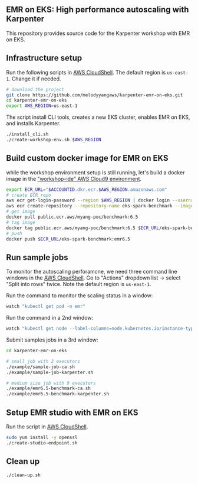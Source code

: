 ## EMR on EKS: High performance autoscaling with Karpenter

This repository provides source code for the Karpenter workshop with EMR on EKS. 

## Infrastructure setup

Run the following scripts in [AWS CloudShell](https://us-east-1.console.aws.amazon.com/cloudshell?region=us-east-1). The default region is `us-east-1`. Change it if needed.
```bash
# download the project
git clone https://github.com/melodyyangaws/karpenter-emr-on-eks.git
cd karpenter-emr-on-eks
export AWS_REGION=us-east-1
````

The script install CLI tools, creates a new EKS cluster, enables EMR on EKS, and installs Karpenter.
```bash
./install_cli.sh
./create-workshop-env.sh $AWS_REGION
```

## Build custom docker image for EMR on EKS
while the workshop environment setup is still running, let's build a docker image in the ["workshop-ide" AWS Cloud9 environment](https://console.aws.amazon.com/cloud9).
```bash
export ECR_URL="$ACCOUNTID.dkr.ecr.$AWS_REGION.amazonaws.com"
# create ECR repo
aws ecr get-login-password --region $AWS_REGION | docker login --username AWS --password-stdin $ECR_URL
aws ecr create-repository --repository-name eks-spark-benchmark --image-scanning-configuration scanOnPush=true
# get image
docker pull public.ecr.aws/myang-poc/benchmark:6.5
# tag image
docker tag public.ecr.aws/myang-poc/benchmark:6.5 $ECR_URL/eks-spark-benchmark:emr6.5 
# push
docker push $ECR_URL/eks-spark-benchmark:emr6.5
```

## Run sample jobs
To monitor the autoscaling perforamcne, we need three command line windows in the [AWS CloudShell](https://us-east-1.console.aws.amazon.com/cloudshell?region=us-east-1). Go to "Actions" dropdown list -> select "Split into rows" twice. Note the default region is `us-east-1`. 

Run the command to monitor the scaling status in a window:
```bash
watch "kubectl get pod -n emr"
```
Run the command in a 2nd window:
```bash
watch "kubectl get node --label-columns=node.kubernetes.io/instance-type,topology.kubernetes.io/zone,karpenter.sh/capacity-type"
```
Submit samples jobs in a 3rd window:

```bash
cd karpenter-emr-on-eks
```
```bash
# small job with 2 executors
./example/sample-job-ca.sh
./example/sample-job-karpenter.sh
```
```bash
# medium size job with 9 executors
./example/emr6.5-benchmark-ca.sh
./example/emr6.5-benchmark-karpenter.sh
```
## Setup EMR studio with EMR on EKS
Run the script in [AWS CloudShell](https://us-east-1.console.aws.amazon.com/cloudshell?region=us-east-1).

```bash
sudo yum install -y openssl
./create-studio-endpoint.sh
````

## Clean up
```bash
./clean-up.sh
```
